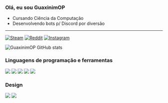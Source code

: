 ### Olá, eu sou GuaxinimOP

- Cursando Ciência da Computação
- Desenvolvendo bots p/ Discord por diversão

<hr>

[![Steam](https://img.shields.io/badge/Steam-000000?style=for-the-badge&logo=steam&logoColor=white)](https://steamcommunity.com/id/GuaxinimOP)
[![Reddit](https://img.shields.io/badge/Reddit-FF4500?style=for-the-badge&logo=reddit&logoColor=white)](https://www.reddit.com/user/GuaxinimOP)
[![Instagram](https://img.shields.io/badge/Instagram-E4405F?style=for-the-badge&logo=instagram&logoColor=white)](https://www.instagram.com/guilhermv00/)

![GuaxinimOP GitHub stats](https://github-readme-stats.vercel.app/api?username=GuaxinimOP&show_icons=true&theme=dracula&include_all_commits=true&count_private=true)

### Linguagens de programação e ferramentas

<div style="display: inline_block">
  <img src="https://img.shields.io/badge/JavaScript-F7DF1E?style=for-the-badge&logo=javascript&logoColor=black">
  <img src="https://img.shields.io/badge/Node.js-43853D?style=for-the-badge&logo=node.js&logoColor=white">
  <img src="https://img.shields.io/badge/Ruby-CC342D?style=for-the-badge&logo=ruby&logoColor=white">
  <img src="https://img.shields.io/badge/Python-3776AB?style=for-the-badge&logo=python&logoColor=white">
  <img src="https://img.shields.io/badge/Visual_Studio_Code-0078D4?style=for-the-badge&logo=visual%20studio%20code&logoColor=white">
</div>

### Design

<div>
  <img src="https://img.shields.io/badge/Adobe%20after%20affects-CF96FD?style=for-the-badge&logo=Adobe%20after%20effects&logoColor=393665">
  <img src="https://img.shields.io/badge/Adobe%20Photoshop-31A8FF?style=for-the-badge&logo=Adobe%20Photoshop&logoColor=black">
</div>

